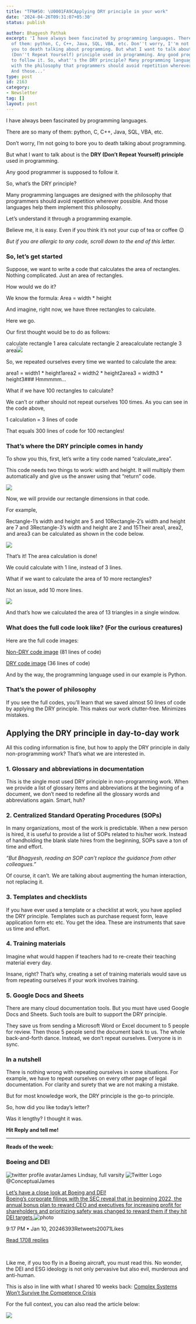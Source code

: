 ```yaml
---
title: "TFN#50: \U0001FA9CApplying DRY principle in your work"
date: '2024-04-26T09:31:07+05:30'
status: publish

author: Bhagyesh Pathak
excerpt: 'I have always been fascinated by programming languages. There are so many
  of them: python, C, C++, Java, SQL, VBA, etc. Don''t worry, I''m not going to bore
  you to death talking about programming. But what I want to talk about is the DRY
  (Don''t Repeat Yourself) principle used in programming. Any good programmer is supposed
  to follow it. So, what''s the DRY principle? Many programming languages are designed
  with the philosophy that programmers should avoid repetition wherever possible.
  And those...'
type: post
id: 2163
category:
- Newsletter
tag: []
layout: post
---
```


I have always been fascinated by programming languages.

There are so many of them: python, C, C++, Java, SQL, VBA, etc.

Don’t worry, I’m not going to bore you to death talking about programming.

But what I want to talk about is the **DRY (Don’t Repeat Yourself) principle** used in programming.

Any good programmer is supposed to follow it.

So, what’s the DRY principle?

Many programming languages are designed with the philosophy that programmers should avoid repetition wherever possible. And those languages help them implement this philosophy.

Let’s understand it through a programming example.

Believe me, it is easy. Even if you think it’s not your cup of tea or coffee 😉

*But if you are allergic to any code, scroll down to the end of this letter.*

### So, let’s get started

Suppose, we want to write a code that calculates the area of rectangles. Nothing complicated. Just an area of rectangles.

How would we do it?

We know the formula: Area = width \* height

And imagine, right now, we have three rectangles to calculate.

Here we go.

Our first thought would be to do as follows:

calculate rectangle 1 area calculate rectangle 2 areacalculate rectangle 3 area![](https://embed.filekitcdn.com/e/tkwVjiL2WnM6sb9P2ZThes/t7pprNqj4XiNFd7DbK8UkS)

So, we repeated ourselves every time we wanted to calculate the area:

area1 = width1 * height1area2 = width2 * height2area3 = width3 * height3### Hmmmmm…

What if we have 100 rectangles to calculate?

We can’t or rather should not repeat ourselves 100 times. As you can see in the code above,

1 calculation = 3 lines of code

That equals 300 lines of code for 100 rectangles!

### That’s where the DRY principle comes in handy

To show you this, first, let’s write a tiny code named “calculate\_area”.

This code needs two things to work: width and height. It will multiply them automatically and give us the answer using that “return” code.

![](https://embed.filekitcdn.com/e/tkwVjiL2WnM6sb9P2ZThes/s8faojMC4x6iRmPMmeFen9)

Now, we will provide our rectangle dimensions in that code.

For example,

Rectangle-1’s width and height are 5 and 10Rectangle-2’s width and height are 7 and 3Rectangle-3’s width and height are 2 and 15Their area1, area2, and area3 can be calculated as shown in the code below.

![](https://embed.filekitcdn.com/e/tkwVjiL2WnM6sb9P2ZThes/7fuds6zq8viuMHGtp5maVc)

That’s it! The area calculation is done!

We could calculate with 1 line, instead of 3 lines.

What if we want to calculate the area of 10 more rectangles?

Not an issue, add 10 more lines.

![](https://embed.filekitcdn.com/e/tkwVjiL2WnM6sb9P2ZThes/jv97F8xhojJAfpXoxNXka3)

And that’s how we calculated the area of 13 triangles in a single window.

### What does the full code look like? (For the curious creatures)

Here are the full code images:

​[Non-DRY code image](https://imgur.com/F4fWQ6l) (81 lines of code)

​[DRY code image](https://imgur.com/gmYdeL9) (36 lines of code)

And by the way, the programming language used in our example is Python.

### That’s the power of philosophy

If you see the full codes, you’ll learn that we saved almost 50 lines of code by applying the DRY principle. This makes our work clutter-free. Minimizes mistakes.

Applying the DRY principle in day-to-day work
---------------------------------------------

All this coding information is fine, but how to apply the DRY principle in daily non-programming work? That’s what we are interested in.

### 1. Glossary and abbreviations in documentation

This is the single most used DRY principle in non-programming work. When we provide a list of glossary items and abbreviations at the beginning of a document, we don’t need to redefine all the glossary words and abbreviations again. Smart, huh?

### 2. Centralized Standard Operating Procedures (SOPs)

In many organizations, most of the work is predictable. When a new person is hired, it is useful to provide a list of SOPs related to his/her work. Instead of handholding the blank slate hires from the beginning, SOPs save a ton of time and effort.

*“But Bhagyesh, reading an SOP can’t replace the guidance from other colleagues.”*

Of course, it can’t. We are talking about augmenting the human interaction, not replacing it.

### 3. Templates and checklists

If you have ever used a template or a checklist at work, you have applied the DRY principle. Templates such as purchase request form, leave application form etc etc. You get the idea. These are instruments that save us time and effort.

### 4. Training materials

Imagine what would happen if teachers had to re-create their teaching material every day.

Insane, right? That’s why, creating a set of training materials would save us from repeating ourselves if your work involves training.

### 5. Google Docs and Sheets

There are many cloud documentation tools. But you must have used Google Docs and Sheets. Such tools are built to support the DRY principle.

They save us from sending a Microsoft Word or Excel document to 5 people for review. Then those 5 people send the document back to us. The whole back-and-forth dance. Instead, we don’t repeat ourselves. Everyone is in sync.

### In a nutshell

There is nothing wrong with repeating ourselves in some situations. For example, we have to repeat ourselves on every other page of legal documentation. For clarity and surety that we are not making a mistake.

But for most knowledge work, the DRY principle is the go-to principle.

So, how did you like today’s letter?

Was it lengthy? I thought it was.

**Hit Reply and tell me!**

---

**Reads of the week:**

### Boeing and DEI

![twitter profile avatar](https://i0.wp.com/pbs.twimg.com/profile_images/1459175734602350593/cW3fs5lR_normal.jpg?ssl=1)James Lindsay, full varsity ![Twitter Logo](https://functions-js.convertkit.com/icons?icon=twitter&foreground=1d8ced&background=000000&shape=icon-only&scale=1)@ConceptualJames

[Let’s have a close look at Boeing and DEI!  
Boeing’s corporate filings with the SEC reveal that in beginning 2022, the annual bonus plan to reward CEO and executives for increasing profit for shareholders and prioritizing safety was changed to reward them if they hit DEI targets.](https://twitter.com/ConceptualJames/status/1745110176372339167)![photo](https://i0.wp.com/pbs.twimg.com/media/GDfgc2vWsAAMAMQ.jpg?w=420&ssl=1)

9:17 PM • Jan 10, 20246393Retweets20071Likes

[Read 1708 replies](https://twitter.com/ConceptualJames/status/1745110176372339167)

​

Like me, if you too fly in a Boeing aircraft, you must read this. No wonder, the DEI and ESG ideology is not only pervasive but also evil, murderous and anti-human.

This is also in line with what I shared 10 weeks back: [Complex Systems Won’t Survive the Competence Crisis](https://www.palladiummag.com/2023/06/01/complex-systems-wont-survive-the-competence-crisis/)​

For the full context, you can also read the article below:

[![](https://embed.filekitcdn.com/e/tkwVjiL2WnM6sb9P2ZThes/cntgCiBqnKGvxg3EDHVMEw)](https://www.vox.com/2024/1/8/24030677/boeing-alaska-airlines-plane-737-max-door-plug)